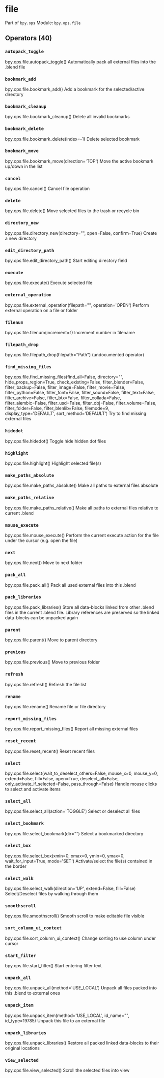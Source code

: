 # file

Part of `bpy.ops`
Module: `bpy.ops.file`

## Operators (40)

### `autopack_toggle`

bpy.ops.file.autopack_toggle()
Automatically pack all external files into the .blend file

### `bookmark_add`

bpy.ops.file.bookmark_add()
Add a bookmark for the selected/active directory

### `bookmark_cleanup`

bpy.ops.file.bookmark_cleanup()
Delete all invalid bookmarks

### `bookmark_delete`

bpy.ops.file.bookmark_delete(index=-1)
Delete selected bookmark

### `bookmark_move`

bpy.ops.file.bookmark_move(direction='TOP')
Move the active bookmark up/down in the list

### `cancel`

bpy.ops.file.cancel()
Cancel file operation

### `delete`

bpy.ops.file.delete()
Move selected files to the trash or recycle bin

### `directory_new`

bpy.ops.file.directory_new(directory="", open=False, confirm=True)
Create a new directory

### `edit_directory_path`

bpy.ops.file.edit_directory_path()
Start editing directory field

### `execute`

bpy.ops.file.execute()
Execute selected file

### `external_operation`

bpy.ops.file.external_operation(filepath="", operation='OPEN')
Perform external operation on a file or folder

### `filenum`

bpy.ops.file.filenum(increment=1)
Increment number in filename

### `filepath_drop`

bpy.ops.file.filepath_drop(filepath="Path")
(undocumented operator)

### `find_missing_files`

bpy.ops.file.find_missing_files(find_all=False, directory="", hide_props_region=True, check_existing=False, filter_blender=False, filter_backup=False, filter_image=False, filter_movie=False, filter_python=False, filter_font=False, filter_sound=False, filter_text=False, filter_archive=False, filter_btx=False, filter_collada=False, filter_alembic=False, filter_usd=False, filter_obj=False, filter_volume=False, filter_folder=False, filter_blenlib=False, filemode=9, display_type='DEFAULT', sort_method='DEFAULT')
Try to find missing external files

### `hidedot`

bpy.ops.file.hidedot()
Toggle hide hidden dot files

### `highlight`

bpy.ops.file.highlight()
Highlight selected file(s)

### `make_paths_absolute`

bpy.ops.file.make_paths_absolute()
Make all paths to external files absolute

### `make_paths_relative`

bpy.ops.file.make_paths_relative()
Make all paths to external files relative to current .blend

### `mouse_execute`

bpy.ops.file.mouse_execute()
Perform the current execute action for the file under the cursor (e.g. open the file)

### `next`

bpy.ops.file.next()
Move to next folder

### `pack_all`

bpy.ops.file.pack_all()
Pack all used external files into this .blend

### `pack_libraries`

bpy.ops.file.pack_libraries()
Store all data-blocks linked from other .blend files in the current .blend file. Library references are preserved so the linked data-blocks can be unpacked again

### `parent`

bpy.ops.file.parent()
Move to parent directory

### `previous`

bpy.ops.file.previous()
Move to previous folder

### `refresh`

bpy.ops.file.refresh()
Refresh the file list

### `rename`

bpy.ops.file.rename()
Rename file or file directory

### `report_missing_files`

bpy.ops.file.report_missing_files()
Report all missing external files

### `reset_recent`

bpy.ops.file.reset_recent()
Reset recent files

### `select`

bpy.ops.file.select(wait_to_deselect_others=False, mouse_x=0, mouse_y=0, extend=False, fill=False, open=True, deselect_all=False, only_activate_if_selected=False, pass_through=False)
Handle mouse clicks to select and activate items

### `select_all`

bpy.ops.file.select_all(action='TOGGLE')
Select or deselect all files

### `select_bookmark`

bpy.ops.file.select_bookmark(dir="")
Select a bookmarked directory

### `select_box`

bpy.ops.file.select_box(xmin=0, xmax=0, ymin=0, ymax=0, wait_for_input=True, mode='SET')
Activate/select the file(s) contained in the border

### `select_walk`

bpy.ops.file.select_walk(direction='UP', extend=False, fill=False)
Select/Deselect files by walking through them

### `smoothscroll`

bpy.ops.file.smoothscroll()
Smooth scroll to make editable file visible

### `sort_column_ui_context`

bpy.ops.file.sort_column_ui_context()
Change sorting to use column under cursor

### `start_filter`

bpy.ops.file.start_filter()
Start entering filter text

### `unpack_all`

bpy.ops.file.unpack_all(method='USE_LOCAL')
Unpack all files packed into this .blend to external ones

### `unpack_item`

bpy.ops.file.unpack_item(method='USE_LOCAL', id_name="", id_type=19785)
Unpack this file to an external file

### `unpack_libraries`

bpy.ops.file.unpack_libraries()
Restore all packed linked data-blocks to their original locations

### `view_selected`

bpy.ops.file.view_selected()
Scroll the selected files into view
